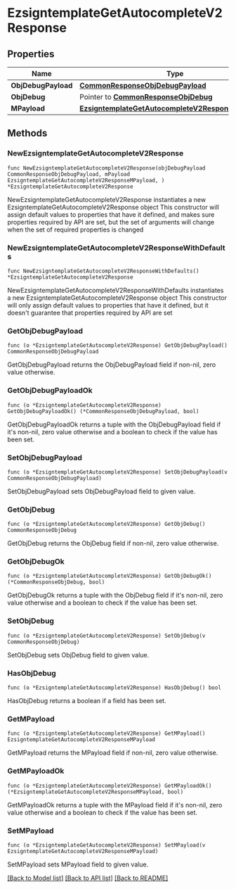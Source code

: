 # EzsigntemplateGetAutocompleteV2Response

## Properties

Name | Type | Description | Notes
------------ | ------------- | ------------- | -------------
**ObjDebugPayload** | [**CommonResponseObjDebugPayload**](CommonResponseObjDebugPayload.md) |  | 
**ObjDebug** | Pointer to [**CommonResponseObjDebug**](CommonResponseObjDebug.md) |  | [optional] 
**MPayload** | [**EzsigntemplateGetAutocompleteV2ResponseMPayload**](EzsigntemplateGetAutocompleteV2ResponseMPayload.md) |  | 

## Methods

### NewEzsigntemplateGetAutocompleteV2Response

`func NewEzsigntemplateGetAutocompleteV2Response(objDebugPayload CommonResponseObjDebugPayload, mPayload EzsigntemplateGetAutocompleteV2ResponseMPayload, ) *EzsigntemplateGetAutocompleteV2Response`

NewEzsigntemplateGetAutocompleteV2Response instantiates a new EzsigntemplateGetAutocompleteV2Response object
This constructor will assign default values to properties that have it defined,
and makes sure properties required by API are set, but the set of arguments
will change when the set of required properties is changed

### NewEzsigntemplateGetAutocompleteV2ResponseWithDefaults

`func NewEzsigntemplateGetAutocompleteV2ResponseWithDefaults() *EzsigntemplateGetAutocompleteV2Response`

NewEzsigntemplateGetAutocompleteV2ResponseWithDefaults instantiates a new EzsigntemplateGetAutocompleteV2Response object
This constructor will only assign default values to properties that have it defined,
but it doesn't guarantee that properties required by API are set

### GetObjDebugPayload

`func (o *EzsigntemplateGetAutocompleteV2Response) GetObjDebugPayload() CommonResponseObjDebugPayload`

GetObjDebugPayload returns the ObjDebugPayload field if non-nil, zero value otherwise.

### GetObjDebugPayloadOk

`func (o *EzsigntemplateGetAutocompleteV2Response) GetObjDebugPayloadOk() (*CommonResponseObjDebugPayload, bool)`

GetObjDebugPayloadOk returns a tuple with the ObjDebugPayload field if it's non-nil, zero value otherwise
and a boolean to check if the value has been set.

### SetObjDebugPayload

`func (o *EzsigntemplateGetAutocompleteV2Response) SetObjDebugPayload(v CommonResponseObjDebugPayload)`

SetObjDebugPayload sets ObjDebugPayload field to given value.


### GetObjDebug

`func (o *EzsigntemplateGetAutocompleteV2Response) GetObjDebug() CommonResponseObjDebug`

GetObjDebug returns the ObjDebug field if non-nil, zero value otherwise.

### GetObjDebugOk

`func (o *EzsigntemplateGetAutocompleteV2Response) GetObjDebugOk() (*CommonResponseObjDebug, bool)`

GetObjDebugOk returns a tuple with the ObjDebug field if it's non-nil, zero value otherwise
and a boolean to check if the value has been set.

### SetObjDebug

`func (o *EzsigntemplateGetAutocompleteV2Response) SetObjDebug(v CommonResponseObjDebug)`

SetObjDebug sets ObjDebug field to given value.

### HasObjDebug

`func (o *EzsigntemplateGetAutocompleteV2Response) HasObjDebug() bool`

HasObjDebug returns a boolean if a field has been set.

### GetMPayload

`func (o *EzsigntemplateGetAutocompleteV2Response) GetMPayload() EzsigntemplateGetAutocompleteV2ResponseMPayload`

GetMPayload returns the MPayload field if non-nil, zero value otherwise.

### GetMPayloadOk

`func (o *EzsigntemplateGetAutocompleteV2Response) GetMPayloadOk() (*EzsigntemplateGetAutocompleteV2ResponseMPayload, bool)`

GetMPayloadOk returns a tuple with the MPayload field if it's non-nil, zero value otherwise
and a boolean to check if the value has been set.

### SetMPayload

`func (o *EzsigntemplateGetAutocompleteV2Response) SetMPayload(v EzsigntemplateGetAutocompleteV2ResponseMPayload)`

SetMPayload sets MPayload field to given value.



[[Back to Model list]](../README.md#documentation-for-models) [[Back to API list]](../README.md#documentation-for-api-endpoints) [[Back to README]](../README.md)


